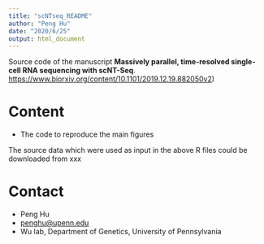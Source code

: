 ```yaml
---
title: "scNTseq_README"
author: "Peng Hu"
date: "2020/6/25"
output: html_document
---
```



Source code of the manuscript **Massively parallel, time-resolved single-cell RNA sequencing with scNT-Seq**. https://www.biorxiv.org/content/10.1101/2019.12.19.882050v2) 

# Content
* The code to reproduce the main figures

The source data which were used as input in the above R files could be downloaded from xxx

# Contact
* Peng Hu
* penghu@upenn.edu
* Wu lab, Department of Genetics, University of Pennsylvania


